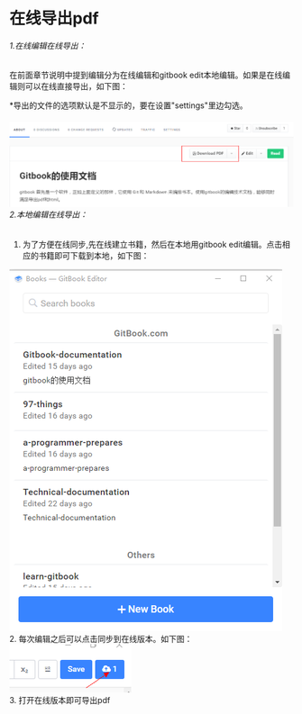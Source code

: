 # 在线导出pdf

###### 1.在线编辑在线导出：

在前面章节说明中提到编辑分为在线编辑和gitbook edit本地编辑。如果是在线编辑则可以在线直接导出，如下图：

\*导出的文件的选项默认是不显示的，要在设置"settings"里边勾选。

###### ![](/assets/import6.png)2.本地编辑在线导出：

1. 为了方便在线同步,先在线建立书籍，然后在本地用gitbook edit编辑。点击相应的书籍即可下载到本地，如下图：

![](/assets/import11.png)  
 2. 每次编辑之后可以点击同步到在线版本。如下图：  
 ![](/assets/import12.png)  
 3. 打开在线版本即可导出pdf

